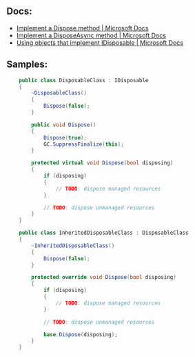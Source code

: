 ## Docs:
- [Implement a Dispose method | Microsoft Docs](https://docs.microsoft.com/en-us/dotnet/standard/garbage-collection/implementing-dispose)
- [Implement a DisposeAsync method | Microsoft Docs](https://docs.microsoft.com/en-us/dotnet/standard/garbage-collection/implementing-disposeasync)
- [Using objects that implement IDisposable | Microsoft Docs](https://docs.microsoft.com/en-us/dotnet/standard/garbage-collection/using-objects)

## Samples:
```c#
    public class DisposableClass : IDisposable
    {
        ~DisposableClass()
        {
            Dispose(false);
        }

        public void Dispose()
        {
            Dispose(true);
            GC.SuppressFinalize(this);
        }

        protected virtual void Dispose(bool disposing)
        {
            if (disposing)
            {
                // TODO: dispose managed resources
            }

            // TODO: dispose unmanaged resources
        }
    }

    public class InheritedDisposableClass : DisposableClass
    {
        ~InheritedDisposableClass()
        {
            Dispose(false);
        }

        protected override void Dispose(bool disposing)
        {
            if (disposing)
            {
                // TODO: dispose managed resources
            }

            // TODO: dispose unmanaged resources

            base.Dispose(disposing);
        }
    }
```
